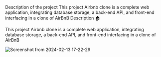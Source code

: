 Description of the project
This project Airbnb clone is a complete web application, integrating database storage, a back-end API, and front-end interfacing in a clone of AirBnB 
Description 🏠

This project Airbnb clone is a complete web application, integrating database storage, a back-end API, and front-end interfacing in a clone of AirBnB

![Screenshot from 2024-02-13 17-22-29](https://github.com/mwangidannn/AirBnB_clone/assets/133631755/4c81b82b-9a47-442c-ad10-b3ed6016807e)
